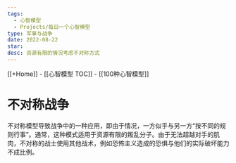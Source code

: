 ```yaml
---
tags:
  - 心智模型
  - Projects/每日一个心智模型
type: 军事与战争
date: 2022-08-22
star: 
desc: 资源有限的情况考虑不对称方式
---
```

[[+Home]] - [[心智模型 TOC]] - [[100种心智模型]]


# 不对称战争

不对称模型导致战争中的一种应用，即由于情况，一方似乎与另一方“按不同的规则行事”。通常，这种模式适用于资源有限的叛乱分子。由于无法超越对手的肌肉，不对称的战士使用其他战术，例如恐怖主义造成的恐惧与他们的实际破坏能力不成比例。